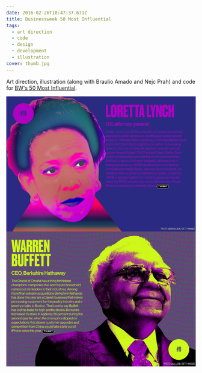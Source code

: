 ```yaml
---
date: 2016-02-26T18:47:37.671Z
title: Businessweek 50 Most Influential
tags:
  - art direction
  - code
  - design
  - development
  - illustration
cover: thumb.jpg
---
```

Art direction, illustration (along with Braulio Amado and Nejc Prah) and code for [BW's 50 Most Influential](https://www.bloomberg.com/features/2016-most-influential/).

![50 most influential](05.jpg "50 most influential")